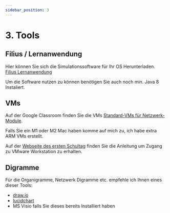 ```yaml
---
sidebar_position: 3
---
```


# 3. Tools

## Filius / Lernanwendung

Hier können Sie sich die Simulationssoftware für Ihr OS Herunterladen. [Filius Lernanwendung](https://www.lernsoftware-filius.de/Herunterladen)

Um die Software nutzen zu können benötigen Sie auch noch min. Java 8 Instaliert.

## VMs

Auf der Google Classroom finden Sie die VMs [Standard-VMs für Netzwerk-Module](https://classroom.google.com/c/NjM1ODgzMDIyNDNa/m/NjM1ODgzMDIzMDJa/details).

Falls Sie ein M1 oder M2 Mac haben komme auf mich zu, ich habe extra ARM VMs erstellt.

Auf der [Webseite des ersten Schultag](https://sites.google.com/bbzbl-it.ch/modul212/werkzeuge/soft-und-hardware-angebote#h.wk9tjd5qaob7) finden Sie die Anleitung um Zugang zu VMware Workstation zu erhalten.

## Digramme

Für die Organigramme, Netzwerk Digramme etc. empfehle ich Ihnen eines dieser Tools:

- [draw.io](https://draw.io/)
- [lucidchart](https://www.lucidchart.com/)
- MS Visio falls Sie dieses bereits Installiert haben

